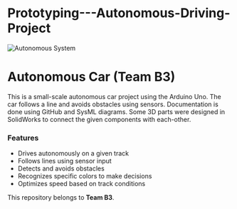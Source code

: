 # Prototyping---Autonomous-Driving-Project
![Autonomous System](./Prototyping---Autonomous-Driving-Project/System%20Final%20Report/autonomous_system_image.jpeg)
# **Autonomous Car (Team B3)**

This is a small-scale autonomous car project using the Arduino Uno. The car follows a line and avoids obstacles using sensors. Documentation is done using GitHub and SysML diagrams. Some 3D parts were designed in SolidWorks to connect the given components with each-other.

### Features

- Drives autonomously on a given track  
- Follows lines using sensor input  
- Detects and avoids obstacles  
- Recognizes specific colors to make decisions  
- Optimizes speed based on track conditions

 This repository belongs to **Team B3**. 
